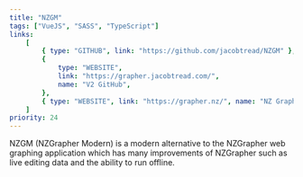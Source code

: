```yaml
---
title: "NZGM"
tags: ["VueJS", "SASS", "TypeScript"]
links:
    [
        { type: "GITHUB", link: "https://github.com/jacobtread/NZGM" },
        {
            type: "WEBSITE",
            link: "https://grapher.jacobtread.com/",
            name: "V2 GitHub",
        },
        { type: "WEBSITE", link: "https://grapher.nz/", name: "NZ Grapher" },
    ]
priority: 24
---
```


NZGM (NZGrapher Modern) is a modern alternative to the NZGrapher web graphing application which has many improvements of NZGrapher such as live editing data and the ability to run offline.
